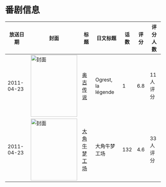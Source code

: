# 番剧信息

|放送日期|封面|标题|日文标题|话数|评分|评分人数|
|---|---|---|---|---|---|---|
|2011-04-23|<img src="https://lain.bgm.tv/pic/cover/c/48/fc/141297_66Vda.jpg" alt="封面" style="width:150px;height:200px;object-fit:cover;">|[奥古传说](https://bangumi.tv/subject/141297)|Ogrest, la légende|1|6.8|11人评分|
|2011-04-23|<img src="https://lain.bgm.tv/pic/cover/c/7a/b3/205005_JdRDi.jpg" alt="封面" style="width:150px;height:200px;object-fit:cover;">|[大角牛梦工场](https://bangumi.tv/subject/205005)|大角牛梦工场|132|4.6|33人评分|

